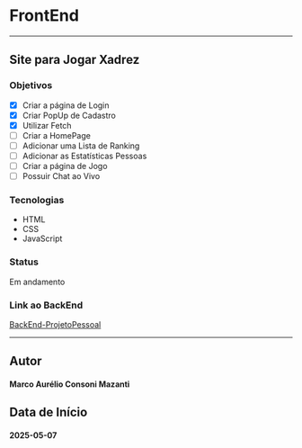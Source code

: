 # FrontEnd
- - -
## Site para Jogar Xadrez

### Objetivos
- [X] Criar a página de Login
- [X] Criar PopUp de Cadastro
- [X] Utilizar Fetch
- [ ] Criar a HomePage
- [ ] Adicionar uma Lista de Ranking
- [ ] Adicionar as Estatísticas Pessoas
- [ ] Criar a página de Jogo
- [ ] Possuir Chat ao Vivo

### Tecnologias
- HTML
- CSS
- JavaScript

### Status
Em andamento

### Link ao BackEnd
[BackEnd-ProjetoPessoal](https://github.com/MarcoMazanti/BackEnd-ProjetoPessoal)

- - -
## Autor
#### Marco Aurélio Consoni Mazanti

## Data de Início
#### 2025-05-07